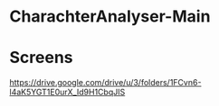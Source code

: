 # CharachterAnalyser-Main
# Screens 
https://drive.google.com/drive/u/3/folders/1FCvn6-l4aK5YGT1E0urX_Id9H1CbqJIS
